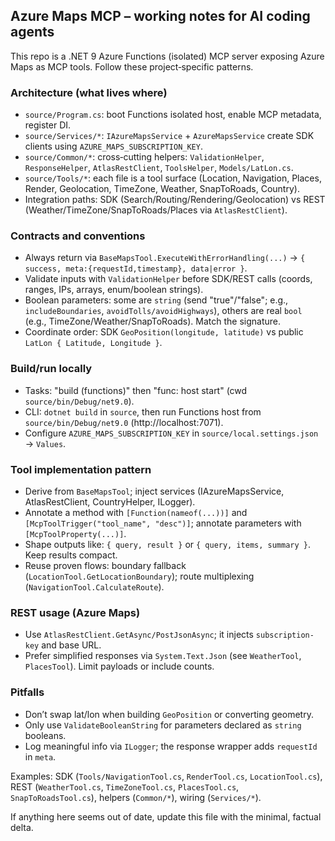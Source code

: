 ## Azure Maps MCP – working notes for AI coding agents

This repo is a .NET 9 Azure Functions (isolated) MCP server exposing Azure Maps as MCP tools. Follow these project‑specific patterns.

### Architecture (what lives where)
- `source/Program.cs`: boot Functions isolated host, enable MCP metadata, register DI.
- `source/Services/*`: `IAzureMapsService` + `AzureMapsService` create SDK clients using `AZURE_MAPS_SUBSCRIPTION_KEY`.
- `source/Common/*`: cross‑cutting helpers: `ValidationHelper`, `ResponseHelper`, `AtlasRestClient`, `ToolsHelper`, `Models/LatLon.cs`.
- `source/Tools/*`: each file is a tool surface (Location, Navigation, Places, Render, Geolocation, TimeZone, Weather, SnapToRoads, Country).
- Integration paths: SDK (Search/Routing/Rendering/Geolocation) vs REST (Weather/TimeZone/SnapToRoads/Places via `AtlasRestClient`).

### Contracts and conventions
- Always return via `BaseMapsTool.ExecuteWithErrorHandling(...)` → `{ success, meta:{requestId,timestamp}, data|error }`.
- Validate inputs with `ValidationHelper` before SDK/REST calls (coords, ranges, IPs, arrays, enum/boolean strings).
- Boolean parameters: some are `string` (send "true"/"false"; e.g., `includeBoundaries`, `avoidTolls/avoidHighways`), others are real `bool` (e.g., TimeZone/Weather/SnapToRoads). Match the signature.
- Coordinate order: SDK `GeoPosition(longitude, latitude)` vs public `LatLon { Latitude, Longitude }`.

### Build/run locally
- Tasks: "build (functions)" then "func: host start" (cwd `source/bin/Debug/net9.0`).
- CLI: `dotnet build` in `source`, then run Functions host from `source/bin/Debug/net9.0` (http://localhost:7071).
- Configure `AZURE_MAPS_SUBSCRIPTION_KEY` in `source/local.settings.json` → `Values`.

### Tool implementation pattern
- Derive from `BaseMapsTool`; inject services (IAzureMapsService, AtlasRestClient, CountryHelper, ILogger<T>). 
- Annotate a method with `[Function(nameof(...))]` and `[McpToolTrigger("tool_name", "desc")]`; annotate parameters with `[McpToolProperty(...)]`.
- Shape outputs like: `{ query, result }` or `{ query, items, summary }`. Keep results compact.
- Reuse proven flows: boundary fallback (`LocationTool.GetLocationBoundary`); route multiplexing (`NavigationTool.CalculateRoute`).

### REST usage (Azure Maps)
- Use `AtlasRestClient.GetAsync/PostJsonAsync`; it injects `subscription-key` and base URL. 
- Prefer simplified responses via `System.Text.Json` (see `WeatherTool`, `PlacesTool`). Limit payloads or include counts.

### Pitfalls
- Don’t swap lat/lon when building `GeoPosition` or converting geometry.
- Only use `ValidateBooleanString` for parameters declared as `string` booleans.
- Log meaningful info via `ILogger`; the response wrapper adds `requestId` in `meta`.

Examples: SDK (`Tools/NavigationTool.cs`, `RenderTool.cs`, `LocationTool.cs`), REST (`WeatherTool.cs`, `TimeZoneTool.cs`, `PlacesTool.cs`, `SnapToRoadsTool.cs`), helpers (`Common/*`), wiring (`Services/*`).

If anything here seems out of date, update this file with the minimal, factual delta.
